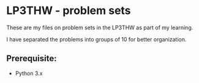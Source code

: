 # LP3THW - problem sets

These are my files on problem sets in the LP3THW as part of my learning.

I have separated the problems into groups of 10 for better organization.

## Prerequisite:
* Python 3.x 
